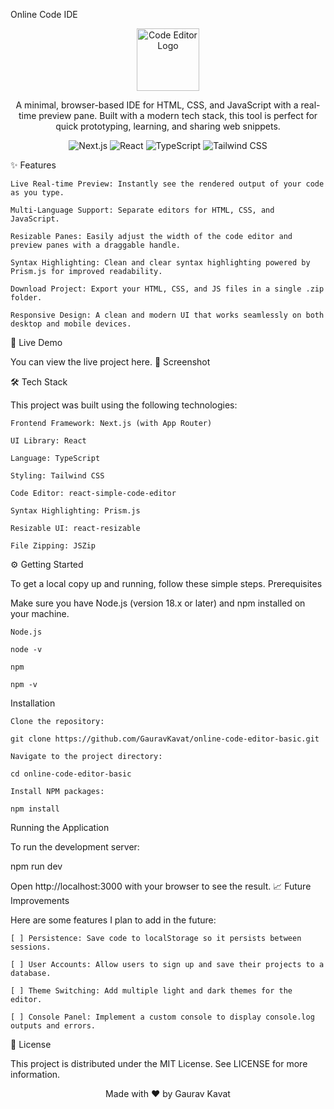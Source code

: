 Online Code IDE

<p align="center">
<img src="https://raw.githubusercontent.com/GauravKavat/online-code-editor-basic/main/app/icon.svg" alt="Code Editor Logo" width="100" height="100">
</p>

<p align="center">
A minimal, browser-based IDE for HTML, CSS, and JavaScript with a real-time preview pane. Built with a modern tech stack, this tool is perfect for quick prototyping, learning, and sharing web snippets.
</p>

<p align="center">
<img src="https://img.shields.io/badge/Next.js-14-black?style=for-the-badge&logo=nextdotjs" alt="Next.js">
<img src="https://img.shields.io/badge/React-19-blue?style=for-the-badge&logo=react" alt="React">
<img src="https://img.shields.io/badge/TypeScript-5-blue?style=for-the-badge&logo=typescript" alt="TypeScript">
<img src="https://img.shields.io/badge/Tailwind_CSS-3-cyan?style=for-the-badge&logo=tailwindcss" alt="Tailwind CSS">
</p>
✨ Features

    Live Real-time Preview: Instantly see the rendered output of your code as you type.

    Multi-Language Support: Separate editors for HTML, CSS, and JavaScript.

    Resizable Panes: Easily adjust the width of the code editor and preview panes with a draggable handle.

    Syntax Highlighting: Clean and clear syntax highlighting powered by Prism.js for improved readability.

    Download Project: Export your HTML, CSS, and JS files in a single .zip folder.

    Responsive Design: A clean and modern UI that works seamlessly on both desktop and mobile devices.

🚀 Live Demo

You can view the live project here.  <!-- TODO: Add your deployment link here -->
📸 Screenshot

<!-- TODO: Add a screenshot of your project named screenshot.png to the root of your repo -->
🛠️ Tech Stack

This project was built using the following technologies:

    Frontend Framework: Next.js (with App Router)

    UI Library: React

    Language: TypeScript

    Styling: Tailwind CSS

    Code Editor: react-simple-code-editor

    Syntax Highlighting: Prism.js

    Resizable UI: react-resizable

    File Zipping: JSZip

⚙️ Getting Started

To get a local copy up and running, follow these simple steps.
Prerequisites

Make sure you have Node.js (version 18.x or later) and npm installed on your machine.

    Node.js

    node -v

    npm

    npm -v

Installation

    Clone the repository:

    git clone https://github.com/GauravKavat/online-code-editor-basic.git

    Navigate to the project directory:

    cd online-code-editor-basic

    Install NPM packages:

    npm install

Running the Application

To run the development server:

npm run dev

Open http://localhost:3000 with your browser to see the result.
📈 Future Improvements

Here are some features I plan to add in the future:

    [ ] Persistence: Save code to localStorage so it persists between sessions.

    [ ] User Accounts: Allow users to sign up and save their projects to a database.

    [ ] Theme Switching: Add multiple light and dark themes for the editor.

    [ ] Console Panel: Implement a custom console to display console.log outputs and errors.

📄 License

This project is distributed under the MIT License. See LICENSE for more information.

<p align="center">
Made with ❤️ by Gaurav Kavat
</p>
